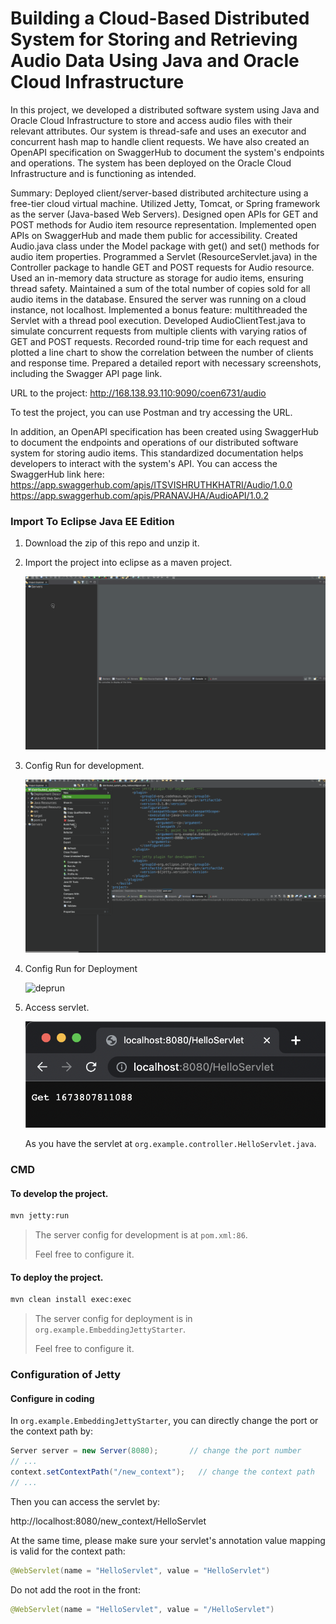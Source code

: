 # Building a Cloud-Based Distributed System for Storing and Retrieving Audio Data Using Java and Oracle Cloud Infrastructure

In this project, we developed a distributed software system using Java and Oracle Cloud Infrastructure to store and access audio files with their 
relevant attributes. Our system is thread-safe and uses an executor and concurrent hash map to handle client requests. We have also created an OpenAPI 
specification on SwaggerHub to document the system's endpoints and operations. The system has been deployed on the Oracle Cloud Infrastructure and is 
functioning as intended.

Summary:
Deployed client/server-based distributed architecture using a free-tier cloud virtual machine.
Utilized Jetty, Tomcat, or Spring framework as the server (Java-based Web Servers).
Designed open APIs for GET and POST methods for Audio item resource representation.
Implemented open APIs on SwaggerHub and made them public for accessibility.
Created Audio.java class under the Model package with get() and set() methods for audio item properties.
Programmed a Servlet (ResourceServlet.java) in the Controller package to handle GET and POST requests for Audio resource.
Used an in-memory data structure as storage for audio items, ensuring thread safety.
Maintained a sum of the total number of copies sold for all audio items in the database.
Ensured the server was running on a cloud instance, not localhost.
Implemented a bonus feature: multithreaded the Servlet with a thread pool execution.
Developed AudioClientTest.java to simulate concurrent requests from multiple clients with varying ratios of GET and POST requests.
Recorded round-trip time for each request and plotted a line chart to show the correlation between the number of clients and response time.
Prepared a detailed report with necessary screenshots, including the Swagger API page link.


URL to the project: http://168.138.93.110:9090/coen6731/audio

To test the project, you can use Postman and try accessing the URL.

In addition, an OpenAPI specification has been created using SwaggerHub to document the endpoints and operations of our distributed software system for storing audio items. This standardized documentation helps developers to interact with the system's API. You can access the SwaggerHub link here: https://app.swaggerhub.com/apis/ITSVISHRUTHKHATRI/Audio/1.0.0
https://app.swaggerhub.com/apis/PRANAVJHA/AudioAPI/1.0.2

### Import To Eclipse Java EE Edition

1. Download the zip of this repo and unzip it.

2. Import the project into eclipse as a maven project.

   ![import](img/import.gif)

3. Config Run for development.

   ![](img/jettyrun.gif)

4. Config Run for Deployment

   ![deprun](img/deprun.gif)

5. Access servlet.

   ![image-20230115133718047](img/get.png)

   As you have the servlet at `org.example.controller.HelloServlet.java`.



### CMD

#### To develop the project.

``` bash 
mvn jetty:run
```

> The server config for development is at `pom.xml:86`.
>
> Feel free to configure it.



#### To deploy the project.

``` bash
mvn clean install exec:exec
```
> The server config for deployment is in `org.example.EmbeddingJettyStarter`.
>
> Feel free to configure it.



### Configuration of Jetty

#### Configure in coding

In `org.example.EmbeddingJettyStarter`, you can directly change the port or the context path by:

``` java
Server server = new Server(8080);		// change the port number 
// ...
context.setContextPath("/new_context");   // change the context path
// ...
```

Then you can access the servlet by:

http://localhost:8080/new_context/HelloServlet

At the same time, please make sure your servlet's annotation value mapping is valid for the context path:

``` java
@WebServlet(name = "HelloServlet", value = "HelloServlet")
```

Do not add the root in the front:

``` java
@WebServlet(name = "HelloServlet", value = "/HelloServlet")
```
